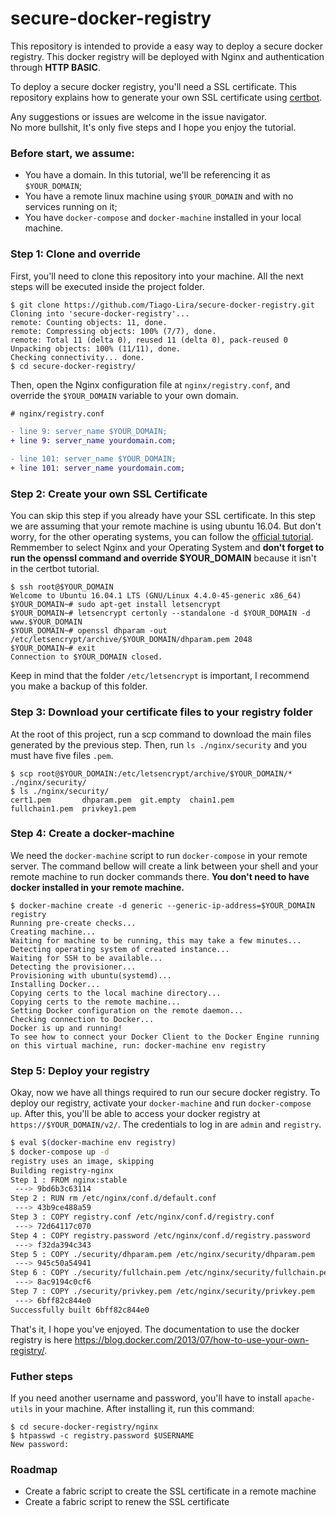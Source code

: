 # secure-docker-registry

This repository is intended to provide a easy way to deploy a secure docker registry.
This docker registry will be deployed with Nginx and authentication through **HTTP BASIC**.

To deploy a secure docker registry, you'll need a SSL certificate. This repository explains how to generate your own SSL certificate using [certbot](https://certbot.eff.org/).

Any suggestions or issues are welcome in the issue navigator.  
No more bullshit, It's only five steps and I hope you enjoy the tutorial.

### Before start, we assume:
- You have a domain. In this tutorial, we'll be referencing it as `$YOUR_DOMAIN`;
- You have a remote linux machine using `$YOUR_DOMAIN` and with no services running on it;
- You have `docker-compose` and `docker-machine` installed in your local machine.


### Step 1: Clone and override

First, you'll need to clone this repository into your machine. All the next steps will be executed inside the project folder.

```
$ git clone https://github.com/Tiago-Lira/secure-docker-registry.git
Cloning into 'secure-docker-registry'...
remote: Counting objects: 11, done.
remote: Compressing objects: 100% (7/7), done.
remote: Total 11 (delta 0), reused 11 (delta 0), pack-reused 0
Unpacking objects: 100% (11/11), done.
Checking connectivity... done.
$ cd secure-docker-registry/
```

Then, open the Nginx configuration file at `nginx/registry.conf`, and override the `$YOUR_DOMAIN` variable to your own domain.
```diff
# nginx/registry.conf

- line 9: server_name $YOUR_DOMAIN;
+ line 9: server_name yourdomain.com;

- line 101: server_name $YOUR_DOMAIN;
+ line 101: server_name yourdomain.com;
```


### Step 2: Create your own SSL Certificate

You can skip this step if you already have your SSL certificate.
In this step we are assuming that your remote machine is using ubuntu 16.04. But don't worry,
for the other operating systems, you can follow the [official tutorial](https://certbot.eff.org/).
Remmember to select Nginx and your Operating System and **don't forget to run the openssl command and override $YOUR_DOMAIN** because it isn't in the certbot tutorial.

```
$ ssh root@$YOUR_DOMAIN
Welcome to Ubuntu 16.04.1 LTS (GNU/Linux 4.4.0-45-generic x86_64)
$YOUR_DOMAIN~# sudo apt-get install letsencrypt
$YOUR_DOMAIN~# letsencrypt certonly --standalone -d $YOUR_DOMAIN -d www.$YOUR_DOMAIN
$YOUR_DOMAIN~# openssl dhparam -out /etc/letsencrypt/archive/$YOUR_DOMAIN/dhparam.pem 2048
$YOUR_DOMAIN~# exit
Connection to $YOUR_DOMAIN closed.
```

Keep in mind that the folder `/etc/letsencrypt` is important, I recommend you make a backup of this folder.


### Step 3: Download your certificate files to your registry folder
At the root of this project, run a scp command to download the main files generated by the previous step.
Then, run `ls ./nginx/security` and you must have five files `.pem`.
```
$ scp root@$YOUR_DOMAIN:/etc/letsencrypt/archive/$YOUR_DOMAIN/* ./nginx/security/
$ ls ./nginx/security/
cert1.pem       dhparam.pem  git.empty  chain1.pem
fullchain1.pem  privkey1.pem

```

### Step 4: Create a docker-machine

We need the `docker-machine` script to run `docker-compose` in your remote server. The command bellow will create a link between your shell and your remote machine to run docker commands there. **You don't need to have docker installed in your remote machine.**

```
$ docker-machine create -d generic --generic-ip-address=$YOUR_DOMAIN registry
Running pre-create checks...
Creating machine...
Waiting for machine to be running, this may take a few minutes...
Detecting operating system of created instance...
Waiting for SSH to be available...
Detecting the provisioner...
Provisioning with ubuntu(systemd)...
Installing Docker...
Copying certs to the local machine directory...
Copying certs to the remote machine...
Setting Docker configuration on the remote daemon...
Checking connection to Docker...
Docker is up and running!
To see how to connect your Docker Client to the Docker Engine running on this virtual machine, run: docker-machine env registry

```

### Step 5: Deploy your registry

Okay, now we have all things required to run our secure docker registry. To deploy our registry, activate your `docker-machine` and run `docker-compose up`. After this, you'll be able to access your docker registry at `https://$YOUR_DOMAIN/v2/`. The credentials to log in are `admin` and `registry`.

```bash
$ eval $(docker-machine env registry)
$ docker-compose up -d
registry uses an image, skipping
Building registry-nginx
Step 1 : FROM nginx:stable
 ---> 9bd6b3c63114
Step 2 : RUN rm /etc/nginx/conf.d/default.conf
 ---> 43b9ce488a59
Step 3 : COPY registry.conf /etc/nginx/conf.d/registry.conf
 ---> 72d64117c070
Step 4 : COPY registry.password /etc/nginx/conf.d/registry.password
 ---> f32da394c343
Step 5 : COPY ./security/dhparam.pem /etc/nginx/security/dhparam.pem
 ---> 945c50a54941
Step 6 : COPY ./security/fullchain.pem /etc/nginx/security/fullchain.pem
 ---> 8ac9194c0cf6
Step 7 : COPY ./security/privkey.pem /etc/nginx/security/privkey.pem
 ---> 6bff82c844e0
Successfully built 6bff82c844e0

```

That's it, I hope you've enjoyed. The documentation to use the docker registry is here https://blog.docker.com/2013/07/how-to-use-your-own-registry/.

### Futher steps

If you need another username and password, you'll have to install `apache-utils` in your machine. After installing it, run this command:
```
$ cd secure-docker-registry/nginx
$ htpasswd -c registry.password $USERNAME
New password:
```

### Roadmap
* Create a fabric script to create the SSL certificate in a remote machine
* Create a fabric script to renew the SSL certificate

